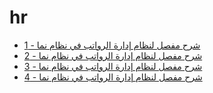 <div class="ignore-in-full-text-search">

# hr
  - [شرح مفصل لنظام إدارة الرواتب في نظام نما - 1](/videos/hr/hr-course-1.md)
  - [شرح مفصل لنظام إدارة الرواتب في نظام نما - 2](/videos/hr/hr-course-2.md)
  - [شرح مفصل لنظام إدارة الرواتب في نظام نما - 3](/videos/hr/hr-course-3.md)
  - [شرح مفصل لنظام إدارة الرواتب في نظام نما - 4](/videos/hr/hr-course-4.md)

</div>
